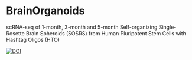 # BrainOrganoids
scRNA-seq of 1-month, 3-month and 5-month Self-organizing Single-Rosette Brain Spheroids (SOSRS) from Human Pluripotent Stem Cells with Hashtag Oligos (HTO)

[![DOI](https://zenodo.org/badge/doi/10.5281/zenodo.18914.svg)](http://dx.doi.org/10.5281/zenodo.18914)
